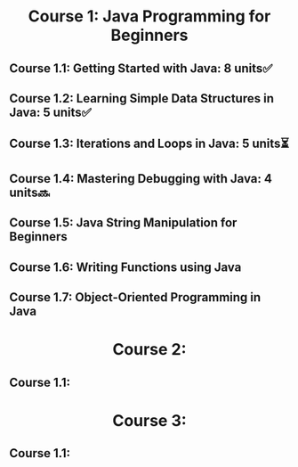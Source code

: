 <h1 align='center'> Course 1: Java Programming for Beginners </h1> 

## Course 1.1: Getting Started with Java: 8 units✅
## Course 1.2: Learning Simple Data Structures in Java: 5 units✅
## Course 1.3: Iterations and Loops in Java: 5 units⏳
## Course 1.4: Mastering Debugging with Java: 4 units🔜
## Course 1.5: Java String Manipulation for Beginners
## Course 1.6: Writing Functions using Java
## Course 1.7: Object-Oriented Programming in Java

<h1 align='center'> Course 2:  </h1> 

## Course 1.1:

<h1 align='center'> Course 3:  </h1> 

## Course 1.1:

